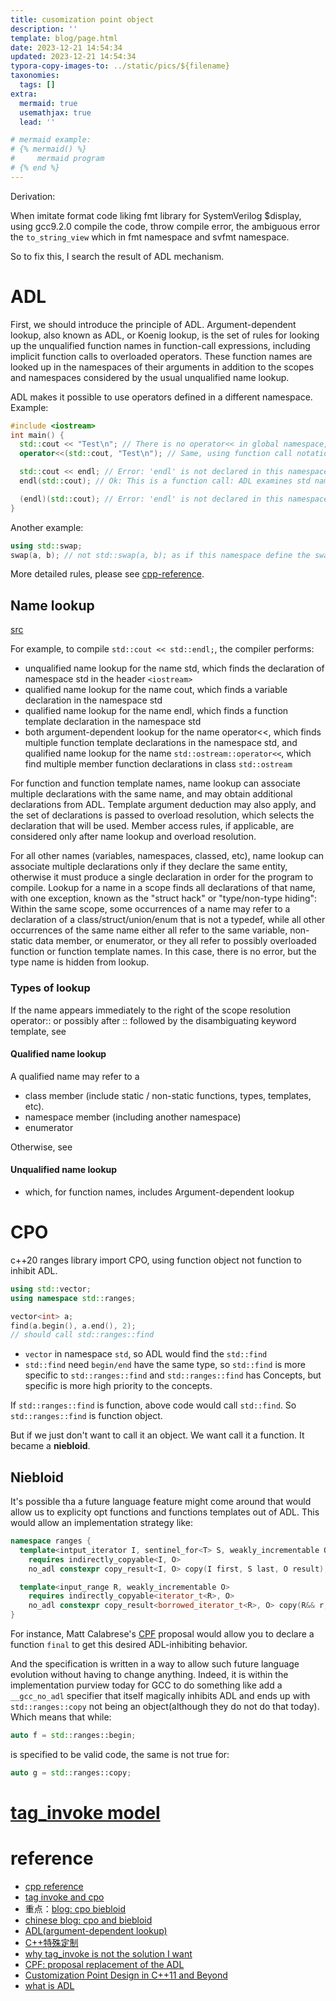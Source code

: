 ```yaml
---
title: cusomization point object
description: ''
template: blog/page.html
date: 2023-12-21 14:54:34
updated: 2023-12-21 14:54:34
typora-copy-images-to: ../static/pics/${filename}
taxonomies:
  tags: []
extra:
  mermaid: true
  usemathjax: true
  lead: ''

# mermaid example: 
# {% mermaid() %}
#     mermaid program
# {% end %}
---
```


Derivation:

When imitate format code liking fmt library for SystemVerilog $display, using gcc9.2.0 compile the code, throw compile error,
the ambiguous error the `to_string_view` which in fmt namespace and svfmt namespace.

So to fix this, I search the result of ADL mechanism.

# ADL

First, we should introduce the principle of ADL. Argument-dependent lookup, also known as ADL, or Koenig lookup, is the set of rules for looking up the unqualified function names in function-call expressions, including implicit function calls to overloaded operators. These function names are looked up in the namespaces of their arguments in addition to the scopes and namespaces considered by the usual unqualified name lookup.

ADL makes it possible to use operators defined in a different namespace. Example:

```cpp
#include <iostream>
int main() {
  std::cout << "Test\n"; // There is no operator<< in global namespace, but ADL examines std namespace because the left argument is in std and finds std::operator<<(std::ostream&, const char*)
  operator<<(std::cout, "Test\n"); // Same, using function call notation.

  std::cout << endl; // Error: 'endl' is not declared in this namespace. This is not a function call to endl(), so ADL does not apply
  endl(std::cout); // Ok: This is a function call: ADL examines std namespace because the argument of endl is in std, and finds std::endl

  (endl)(std::cout); // Error: 'endl' is not declared in this namespace. The sub-expression (endl) is not an unqualified-id
}
```

Another example:
```cpp
using std::swap;
swap(a, b); // not std::swap(a, b); as if this namespace define the swap, first using this namespace swap, not std::swap.
```

More detailed rules, please see [cpp-reference](https://en.cppreference.com/w/cpp/language/adl).

## Name lookup
[src](https://en.cppreference.com/w/cpp/language/lookup)

For example, to compile `std::cout << std::endl;`, the compiler performs:
- unqualified name lookup for the name std, which finds the declaration of namespace std in the header `<iostream>`
- qualified name lookup for the name cout, which finds a variable declaration in the namespace std
- qualified name lookup for the name endl, which finds a function template declaration in the namespace std
- both argument-dependent lookup for the name operator<<, which finds multiple function template declarations in the namespace std, and qualified name lookup for the name `std::ostream::operator<<`, which find multiple member function declarations in class `std::ostream`

For function and function template names, name lookup can associate multiple declarations with the same name, and may obtain additional declarations from ADL. Template argument deduction may also apply, and the set of declarations is passed to overload resolution, which selects the declaration that will be used. Member access rules, if applicable, are considered only after name lookup and overload resolution.

For all other names (variables, namespaces, classed, etc), name lookup can associate multiple declarations only if they declare the same entity, otherwise it must produce a single declaration in order for the program to compile. Lookup for a name in a scope finds all declarations of that name, with one exception, known as the "struct hack" or "type/non-type hiding": Within the same scope, some occurrences of a name may refer to a declaration of a class/struct/union/enum that is not a typedef, while all other occurrences of the same name either all refer to the same variable, non-static data member, or enumerator, or they all refer to possibly overloaded function or function template names. In this case, there is no error, but the type name is hidden from lookup.

### Types of lookup
If the name appears immediately to the right of the scope resolution operator:: or possibly after :: followed by the disambiguating keyword template, see
####  Qualified name lookup
A qualified name may refer to a
- class member (include static / non-static functions, types, templates, etc).
- namespace member (including another namespace)
- enumerator

Otherwise, see
#### Unqualified name lookup
  - which, for function names, includes Argument-dependent lookup

# CPO
c++20 ranges library import CPO, using function object not function to inhibit ADL.

```cpp
using std::vector;
using namespace std::ranges;

vector<int> a;
find(a.begin(), a.end(), 2);
// should call std::ranges::find
```

- `vector` in namespace `std`, so ADL would find the `std::find`
- `std::find` need `begin/end` have the same type, so `std::find` is more specific to `std::ranges::find`
  and `std::ranges::find` has Concepts, but specific is more high priority to the concepts.

If `std::ranges::find` is function, above code would call `std::find`. So `std::ranges::find` is function object.

But if we just don't want to call it an object. We want call it a function. It became a **niebloid**.

## Niebloid
It's possible tha a future language feature might come around that would allow us to explicity opt functions and functions
templates out of ADL. This would allow an implementation strategy like:

```cpp
namespace ranges {
  template<intput_iterator I, sentinel_for<T> S, weakly_incrementable O>
    requires indirectly_copyable<I, O>
    no_adl constexpr copy_result<I, O> copy(I first, S last, O result);

  template<input_range R, weakly_incrementable O>
    requires indirectly_copyable<iterator_t<R>, O>
    no_adl constexpr copy_result<borrowed_iterator_t<R>, O> copy(R&& r, O result);
}
```

For instance, Matt Calabrese's [CPF](https://www.open-std.org/jtc1/sc22/wg21/docs/papers/2018/p1292r0.html) proposal would allow you to declare a function `final` to get this desired ADL-inhibiting behavior.

And the specification is written in a way to allow such future language evolution without having to change anything.
Indeed, it is within the implementation purview today for GCC to do something like add a `__gcc_no_adl` specifier that itself magically inhibits ADL and ends up with `std::ranges::copy` not being an object(although they do not do that today). Which means that while:

```cpp
auto f = std::ranges::begin;
```
is specified to be valid code, the same is not true for:
```cpp
auto g = std::ranges::copy;
```

# [tag_invoke model](https://www.open-std.org/jtc1/sc22/wg21/docs/papers/2019/p1895r0.pdf)


# reference
- [cpp reference](https://en.cppreference.com/w/cpp/ranges/cpo)
- [tag invoke and cpo](https://www.open-std.org/jtc1/sc22/wg21/docs/papers/2019/p1895r0.pdf)
- 重点：[blog: cpo biebloid](https://brevzin.github.io/c++/2020/12/19/cpo-niebloid/)
- [chinese blog: cpo and biebloid](https://mysteriouspreserve.com/blog/2023/04/18/Cpp-CPO-and-Niebloids/)
- [ADL(argument-dependent lookup)](https://en.cppreference.com/w/cpp/language/adl)
- [C++特殊定制](https://zhuanlan.zhihu.com/p/532859426)
- [why tag_invoke is not the solution I want](https://brevzin.github.io/c++/2020/12/01/tag-invoke/)
- [CPF: proposal replacement of the ADL](https://www.open-std.org/jtc1/sc22/wg21/docs/papers/2018/p1292r0.html)
- [Customization Point Design in C++11 and Beyond](http://ericniebler.com/2014/10/21/customization-point-design-in-c11-and-beyond/)
- [what is ADL](https://stackoverflow.com/questions/8111677/what-is-argument-dependent-lookup-aka-adl-or-koenig-lookup)